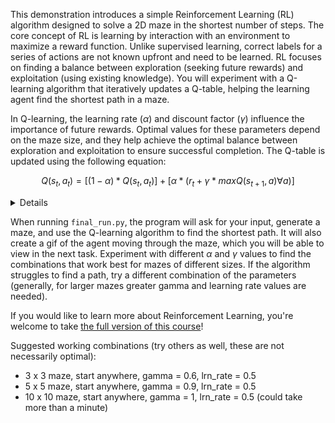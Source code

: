 This demonstration introduces a simple Reinforcement Learning (RL) algorithm designed to solve a 2D maze in
the shortest number of steps. The core concept of RL is learning by interaction with an environment to maximize a reward function. 
Unlike supervised learning, correct labels for a series of actions are not known upfront and need to be learned.
RL focuses on finding a balance between exploration (seeking future rewards) and exploitation 
(using existing knowledge). You will experiment with a Q-learning algorithm that iteratively updates a Q-table, helping 
the learning agent find the shortest path in a maze.

In Q-learning, the learning rate ($\alpha$) and discount factor ($\gamma$) influence the importance of future rewards. Optimal values 
for these parameters depend on the maze size, and they help achieve the optimal balance between exploration and exploitation to ensure 
successful completion.
The Q-table is updated using the following equation:

$$Q(s_t,a_t)=[(1 - \alpha)*Q(s_t,a_t)]+[\alpha * (r_t + \gamma * maxQ(s_{t+1},a) \forall a)]$$

<details>

- $Q(s_t,a_t)$ represents the Q-value of a specific state-action pair at time step $t$.

- $\alpha$ is the learning rate, which determines the degree to which new information affects the current Q-value.

- $r_t$ is the immediate reward received after taking action $a_t$ in state $s_t$.

- $\gamma$ is the discount factor, which influences the importance of future rewards.

- $maxQ(s_{t+1},a)$ represents the maximum Q-value of the next state ($s_{t+1}$) over all possible actions $a$.
</details>


When running `final_run.py`, the program will ask for your input, generate a maze, and use the Q-learning algorithm to find the shortest path. 
It will also create a gif of the agent moving through the maze, which you will be able to view in the next task. 
Experiment with different $\alpha$ and $\gamma$ values to find the combinations 
that work best for mazes of different sizes. If the algorithm struggles to find a path, try a different combination of the parameters (generally, for
larger mazes greater gamma and learning rate values are needed).

If you would like to learn more about Reinforcement Learning, you're welcome to take [the full version of this course](https://plugins.jetbrains.com/plugin/21188)!


<div class="hint">
Suggested working combinations (try others as well, these are not necessarily optimal):

- 3 x 3 maze, start anywhere, gamma = 0.6, lrn_rate = 0.5
- 5 x 5 maze, start anywhere, gamma = 0.9, lrn_rate = 0.5
- 10 x 10 maze, start anywhere, gamma = 1, lrn_rate = 0.5 (could take more than a minute)

</div>
